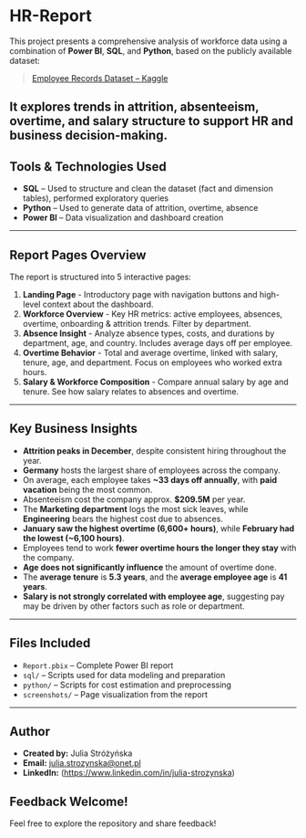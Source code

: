 # HR-Report
This project presents a comprehensive analysis of workforce data using a combination of **Power BI**, **SQL**, and **Python**, based on the publicly available dataset:

> [Employee Records Dataset – Kaggle](https://www.kaggle.com/datasets/smayanj/employee-records-dataset)

It explores trends in attrition, absenteeism, overtime, and salary structure to support HR and business decision-making.
---

## Tools & Technologies Used

- **SQL** – Used to structure and clean the dataset (fact and dimension tables), performed exploratory queries
- **Python** – Used to generate data of attrition, overtime, absence
- **Power BI** – Data visualization and dashboard creation

---

## Report Pages Overview

The report is structured into 5 interactive pages:

1. **Landing Page** - Introductory page with navigation buttons and high-level context about the dashboard.
2. **Workforce Overview** - Key HR metrics: active employees, absences, overtime, onboarding & attrition trends. Filter by department.
3. **Absence Insight** - Analyze absence types, costs, and durations by department, age, and country. Includes average days off per employee.
4. **Overtime Behavior** - Total and average overtime, linked with salary, tenure, age, and department. Focus on employees who worked extra hours.
5. **Salary & Workforce Composition** - Compare annual salary by age and tenure. See how salary relates to absences and overtime.

---

## Key Business Insights

- **Attrition peaks in December**, despite consistent hiring throughout the year.
- **Germany** hosts the largest share of employees across the company.
- On average, each employee takes **~33 days off annually**, with **paid vacation** being the most common.
- Absenteeism cost the company approx. **$209.5M** per year.
- The **Marketing department** logs the most sick leaves, while **Engineering** bears the highest cost due to absences.
- **January saw the highest overtime (6,600+ hours)**, while **February had the lowest (~6,100 hours)**.
- Employees tend to work **fewer overtime hours the longer they stay** with the company.
- **Age does not significantly influence** the amount of overtime done.
- The **average tenure** is **5.3 years**, and the **average employee age** is **41 years**.
- **Salary is not strongly correlated with employee age**, suggesting pay may be driven by other factors such as role or department.

---

## Files Included

- `Report.pbix` – Complete Power BI report
- `sql/` – Scripts used for data modeling and preparation
- `python/` – Scripts for cost estimation and preprocessing
- `screenshots/` – Page visualization from the report

---

## Author

- **Created by:** Julia Stróżyńska
- **Email:** julia.strozynska@onet.pl
- **LinkedIn:** (https://www.linkedin.com/in/julia-strozynska)

## Feedback Welcome!

Feel free to explore the repository and share feedback!
